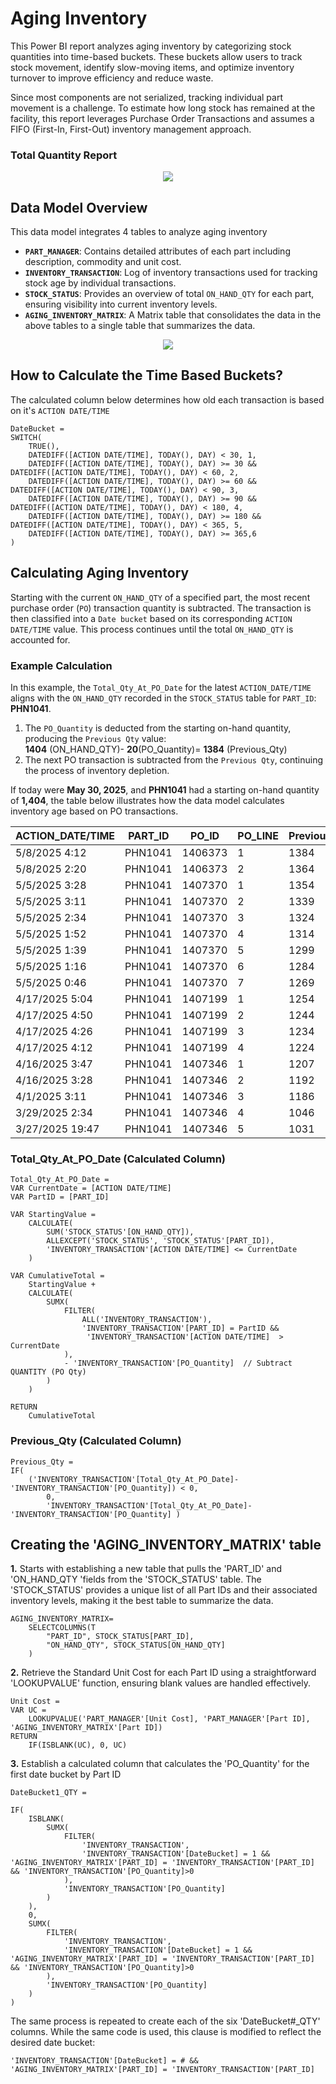 # Aging Inventory
This Power BI report analyzes aging inventory by categorizing stock quantities into time-based buckets. These buckets allow users to track stock movement, identify slow-moving items, and optimize inventory turnover to improve efficiency and reduce waste.

Since most components are not serialized, tracking individual part movement is a challenge. To estimate how long stock has remained at the facility, this report leverages Purchase Order Transactions and assumes a FIFO (First-In, First-Out) inventory management approach.

### Total Quantity Report

<p align="center">
  <img src="https://raw.githubusercontent.com/louisehealey/AgingInventory/main/AgingInventoryDashboard-TotalQuantity.png"
      >
</p>

## Data Model Overview 
This data model integrates 4 tables to analyze aging inventory

- **`PART_MANAGER`**: Contains detailed attributes of each part including description, commodity and unit cost.
- **`INVENTORY_TRANSACTION`**: Log of inventory transactions used for tracking stock age by individual transactions.
- **`STOCK_STATUS`**: Provides an overview of total `ON_HAND_QTY` for each part, ensuring visibility into current inventory levels.
- **`AGING_INVENTORY_MATRIX`**: A Matrix table that consolidates the data in the above tables to a single table that summarizes the data. 

<p align="center">
  <img src="https://raw.githubusercontent.com/louisehealey/AgingInventory/main/AgingInventoryDataModel.png"
      >
</p>

## How to Calculate the Time Based Buckets?
The calculated column below determines how old each transaction is based on it's `ACTION DATE/TIME`
```
DateBucket =
SWITCH(
    TRUE(),
    DATEDIFF([ACTION DATE/TIME], TODAY(), DAY) < 30, 1,
    DATEDIFF([ACTION DATE/TIME], TODAY(), DAY) >= 30 && DATEDIFF([ACTION DATE/TIME], TODAY(), DAY) < 60, 2,
    DATEDIFF([ACTION DATE/TIME], TODAY(), DAY) >= 60 && DATEDIFF([ACTION DATE/TIME], TODAY(), DAY) < 90, 3,
    DATEDIFF([ACTION DATE/TIME], TODAY(), DAY) >= 90 && DATEDIFF([ACTION DATE/TIME], TODAY(), DAY) < 180, 4,
    DATEDIFF([ACTION DATE/TIME], TODAY(), DAY) >= 180 && DATEDIFF([ACTION DATE/TIME], TODAY(), DAY) < 365, 5,
    DATEDIFF([ACTION DATE/TIME], TODAY(), DAY) >= 365,6
)
```
## Calculating Aging Inventory

Starting with the current `ON_HAND_QTY` of a specified part, the most recent purchase order (`PO`) transaction quantity is subtracted. The transaction is then classified into a `Date bucket` based on its corresponding `ACTION DATE/TIME` value. This process continues until the total `ON_HAND_QTY` is accounted for.

### Example Calculation

In this example, the `Total_Qty_At_PO_Date` for the latest `ACTION_DATE/TIME` aligns with the `ON_HAND_QTY` recorded in the `STOCK_STATUS` table for `PART_ID`: **PHN1041**.

1. The `PO_Quantity` is deducted from the starting on-hand quantity, producing the `Previous Qty` value: <br>
      **1404** (ON_HAND_QTY)- **20**(PO_Quantity)= **1384** (Previous_Qty)
2. The next PO transaction is subtracted from the `Previous Qty`, continuing the process of inventory depletion.

If today were **May 30, 2025**, and **PHN1041** had a starting on-hand quantity of **1,404**, the table below illustrates how the data model calculates inventory age based on PO transactions.

| ACTION_DATE/TIME  | PART_ID  | PO_ID   | PO_LINE | Previous_Qty | PO_Quantity | Total_Qty_At_PO_Date | Date_Bucket |
|------------------|---------|--------|--------|--------------|------------|----------------------|-------------|
| 5/8/2025 4:12   | PHN1041 | 1406373 | 1      | 1384        | 20         | 1404                 | 1           |
| 5/8/2025 2:20   | PHN1041 | 1406373 | 2      | 1364        | 20         | 1384                 | 1           |
| 5/5/2025 3:28   | PHN1041 | 1407370 | 1      | 1354        | 10         | 1364                 | 1           |
| 5/5/2025 3:11   | PHN1041 | 1407370 | 2      | 1339        | 15         | 1354                 | 1           |
| 5/5/2025 2:34   | PHN1041 | 1407370 | 3      | 1324        | 15         | 1339                 | 1           |
| 5/5/2025 1:52   | PHN1041 | 1407370 | 4      | 1314        | 10         | 1324                 | 1           |
| 5/5/2025 1:39   | PHN1041 | 1407370 | 5      | 1299        | 15         | 1314                 | 1           |
| 5/5/2025 1:16   | PHN1041 | 1407370 | 6      | 1284        | 15         | 1299                 | 1           |
| 5/5/2025 0:46   | PHN1041 | 1407370 | 7      | 1269        | 15         | 1284                 | 1           |
| 4/17/2025 5:04  | PHN1041 | 1407199 | 1      | 1254        | 15         | 1269                 | 2           |
| 4/17/2025 4:50  | PHN1041 | 1407199 | 2      | 1244        | 10         | 1254                 | 2           |
| 4/17/2025 4:26  | PHN1041 | 1407199 | 3      | 1234        | 10         | 1244                 | 2           |
| 4/17/2025 4:12  | PHN1041 | 1407199 | 4      | 1224        | 10         | 1234                 | 2           |
| 4/16/2025 3:47  | PHN1041 | 1407346 | 1      | 1207        | 17         | 1224                 | 2           |
| 4/16/2025 3:28  | PHN1041 | 1407346 | 2      | 1192        | 15         | 1207                 | 2           |
| 4/1/2025 3:11   | PHN1041 | 1407346 | 3      | 1186        | 6          | 1192                 | 3           |
| 3/29/2025 2:34  | PHN1041 | 1407346 | 4      | 1046        | 140        | 1186                 | 4           |
| 3/27/2025 19:47 | PHN1041 | 1407346 | 5      | 1031        | 15         | 1046                 | 4           |


### Total_Qty_At_PO_Date (Calculated Column)
```
Total_Qty_At_PO_Date = 
VAR CurrentDate = [ACTION DATE/TIME]
VAR PartID = [PART_ID]

VAR StartingValue =
    CALCULATE(
        SUM('STOCK_STATUS'[ON_HAND_QTY]),
        ALLEXCEPT('STOCK_STATUS', 'STOCK_STATUS'[PART_ID]),
        'INVENTORY_TRANSACTION'[ACTION DATE/TIME] <= CurrentDate
    )

VAR CumulativeTotal =
    StartingValue +
    CALCULATE(
        SUMX(
            FILTER(
                ALL('INVENTORY_TRANSACTION'),
                'INVENTORY_TRANSACTION'[PART_ID] = PartID &&
                 'INVENTORY_TRANSACTION'[ACTION DATE/TIME]  > CurrentDate
            ),
            - 'INVENTORY_TRANSACTION'[PO_Quantity]  // Subtract QUANTITY (PO Qty)
        )
    )

RETURN
    CumulativeTotal
```
### Previous_Qty (Calculated Column)
```
Previous_Qty = 
IF(
    ('INVENTORY_TRANSACTION'[Total_Qty_At_PO_Date]-'INVENTORY_TRANSACTION'[PO_Quantity]) < 0,
        0,
        'INVENTORY_TRANSACTION'[Total_Qty_At_PO_Date]-'INVENTORY_TRANSACTION'[PO_Quantity] )
```
## Creating the 'AGING_INVENTORY_MATRIX' table
**1.** Starts with establishing a new table that pulls the 'PART_ID' and 'ON_HAND_QTY 'fields from the 'STOCK_STATUS' table. The 'STOCK_STATUS' provides a unique list of all Part IDs and their associated inventory levels, making it the best table to summarize the data.
```
AGING_INVENTORY_MATRIX= 
    SELECTCOLUMNS(T
        "PART_ID", STOCK_STATUS[PART_ID],
        "ON_HAND_QTY", STOCK_STATUS[ON_HAND_QTY]
    )
```
**2.**  Retrieve the Standard Unit Cost for each Part ID using a straightforward 'LOOKUPVALUE' function, ensuring blank values are handled effectively.
```
Unit Cost =
VAR UC =
    LOOKUPVALUE('PART_MANAGER'[Unit Cost], 'PART_MANAGER'[Part ID], 'AGING_INVENTORY_MATRIX'[Part ID])
RETURN
    IF(ISBLANK(UC), 0, UC)
```
**3.** Establish a calculated column that calculates the 'PO_Quantity' for the first date bucket by Part ID
```
DateBucket1_QTY =

IF(
    ISBLANK(
        SUMX(
            FILTER(
                'INVENTORY_TRANSACTION',
                'INVENTORY_TRANSACTION'[DateBucket] = 1 && 'AGING_INVENTORY_MATRIX'[PART_ID] = 'INVENTORY_TRANSACTION'[PART_ID] && 'INVENTORY_TRANSACTION'[PO_Quantity]>0
            ),
            'INVENTORY_TRANSACTION'[PO_Quantity]
        )
    ),
    0,
    SUMX(
        FILTER(
            'INVENTORY_TRANSACTION',
            'INVENTORY_TRANSACTION'[DateBucket] = 1 && 'AGING_INVENTORY_MATRIX'[PART_ID] = 'INVENTORY_TRANSACTION'[PART_ID] && 'INVENTORY_TRANSACTION'[PO_Quantity]>0
        ),
        'INVENTORY_TRANSACTION'[PO_Quantity]
    )
)
```
The same process is repeated to create each of the six 'DateBucket#_QTY' columns. While the same code is used, this clause is modified to reflect the desired date bucket: <br> 
```
'INVENTORY_TRANSACTION'[DateBucket] = # && 'AGING_INVENTORY_MATRIX'[PART_ID] = 'INVENTORY_TRANSACTION'[PART_ID] 

